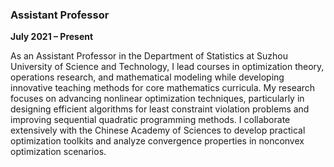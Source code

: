 ### **Assistant Professor**  
**July 2021 – Present**  

As an Assistant Professor in the Department of Statistics at Suzhou University of Science and Technology, I lead courses in optimization theory, operations research, and mathematical modeling while developing innovative teaching methods for core mathematics curricula. My research focuses on advancing nonlinear optimization techniques, particularly in designing efficient algorithms for least constraint violation problems and improving sequential quadratic programming methods. I collaborate extensively with the Chinese Academy of Sciences to develop practical optimization toolkits and analyze convergence properties in nonconvex optimization scenarios.

